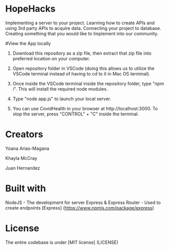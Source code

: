 # HopeHacks
Implementing a server to your project. Learning how to create APIs and using 3rd party APIs to acquire data. Connecting your project to database. Creating something that you would like to Implement into our community.


#View the App locally

1. Download this repository as a zip file, then extract that zip file into preferred location on your computer.

2. Open repository folder in VSCode (doing this allows us to utilize the VSCode terminal instead of having to cd to it in Mac OS terminal).
3. Once inside the VSCode terminal inside the repository folder, type "npm i". This will install the required node modules.
4. Type "node app.js" to launch your local server.
5. You can use CovidHealth in your browser at http://localhost:3000. To stop the server, press "CONTROL" + "C" inside the terminal.


# Creators 

Yoana Arias-Magana

Khayla McCray

Juan Hernandez

# Built with
 
 NodeJS - The development for server Express & Express Router - Used to create endpoints [Express] (https://www.npmjs.com/package/express)
 

# License 

The entire codebase is under [MIT license] (LICENSE)

